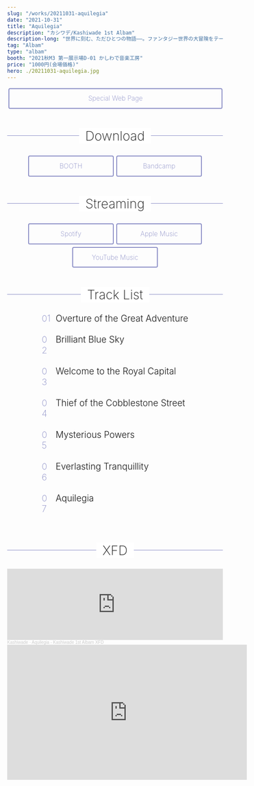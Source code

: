 ```yaml
---
slug: "/works/20211031-aquilegia"
date: "2021-10-31"
title: "Aquilegia"
description: "カシワデ/Kashiwade 1st Albam"
description-long: "世界に刻む、ただひとつの物語――。ファンタジー世界の大冒険をテーマにした、壮大なオーケストラ調の楽曲を収録。"
tag: "Albam"
type: "albam"
booth: "2021秋M3 第一展示場D-01 かしわで音楽工房"
price: "1000円(会場価格)"
hero: ./20211031-aquilegia.jpg
---
```


<div class="container">
  <a href="https://aquilegia.kashiwade.work" class="spec-web-button" target="_blank">Special Web Page</a><br>
</div>

<h2 class="albam-header"><span>Download</span></h2>
<div class="container">
  <a href="https://kashiwade.booth.pm/items/3399161" class="spec-buy-button" target="_blank">BOOTH</a><a href="https://kashiwade.bandcamp.com/album/aquilegia" class="spec-buy-button" target="_blank">Bandcamp</a>
</div>

<h2 class="albam-header"><span>Streaming</span></h2>
<div class="container">
  <a href="https://open.spotify.com/album/26eT4WJ7Emk4Bx319EdWlo?si=0Vf-q2WfSfuVCR_LIIDm5A" class="spec-buy-button" target="_blank">Spotify</a><a href="https://music.apple.com/jp/album/aquilegia/1610304910?l=en" class="spec-buy-button" target="_blank">Apple Music</a><a href="https://music.youtube.com/playlist?list=OLAK5uy_ma76wv3oOj9AbGajykrV0pXhb1bWRl2ZY&feature=share" class="spec-buy-button" target="_blank">YouTube Music</a>
</div>


<section class="l-section section-tracklist">
<div class="l-container">
<h2 class="albam-header"><span>Track List</span></h2>
<div class="section-content">
<ol class="tracklist">
    <li class="track-container">
      <div class="track-number">01</div>
      <div class="track-content">
        <span class="track-title">Overture of the Great Adventure</span>
        <span class="track-meta"></span>
      </div>
    </li>


  <li class="track-container">
    <div class="track-number">02</div>
    <div class="track-content">
      <span class="track-title">Brilliant Blue Sky</span>
      <span class="track-meta"></span>
    </div>
  </li>


  <li class="track-container">
    <div class="track-number">03</div>
    <div class="track-content">
      <span class="track-title">Welcome to the Royal Capital</span>
      <span class="track-meta"></span>
    </div>
  </li>


  <li class="track-container">
    <div class="track-number">04</div>
    <div class="track-content">
      <span class="track-title">Thief of the Cobblestone Street</span>
      <span class="track-meta"></span>
    </div>
  </li>


  <li class="track-container">
    <div class="track-number">05</div>
    <div class="track-content">
      <span class="track-title">Mysterious Powers</span>
      <span class="track-meta"></span>
    </div>
  </li>


  <li class="track-container">
    <div class="track-number">06</div>
    <div class="track-content">
      <span class="track-title">Everlasting Tranquillity</span>
      <span class="track-meta"></span>
    </div>
  </li>


  <li class="track-container">
    <div class="track-number">07</div>
    <div class="track-content">
      <span class="track-title">Aquilegia</span>
      <span class="track-meta"></span>
    </div>
  </li>
</ol>
</div>
</div>
</section>

<h2 class="albam-header"><span>XFD</span></h2>

<style>
.container{
    text-align:center;
}

.spec-web-button{
    display: inline-block;
    text-align: center;
    padding: .6em 1.2em;
    cursor: pointer;
    line-height: 1.5;
    font-size: 90%;
    border-radius: .25em;
    overflow: hidden;
    color: #878ac4;
    background-color: transparent;
    text-decoration: none;
    border: 1px solid #878ac4;
    -webkit-transition: all .2s;
    transition: all .2s;
    padding: .7em;
    font-size: 110%;
    box-sizing: border-box;
    border-width: 2px;
    width: 100%;
    max-width: 500px;
    margin: .2em ;
    font-weight: 200;
}
.spec-web-button:hover{
    background-color: #878ac4;
    color: #fff;
    text-decoration: none;
    border-color: transparent;
}

.spec-buy-button{
    display: inline-block;
    text-align: center;
    padding: .6em 1.2em;
    cursor: pointer;
    line-height: 1.5;
    font-size: 90%;
    border-radius: .25em;
    overflow: hidden;
    color: #878ac4;
    background-color: transparent;
    text-decoration: none;
    border: 1px solid #878ac4;
    -webkit-transition: all .2s;
    transition: all .2s;
    padding: .7em;
    font-size: 110%;
    box-sizing: border-box;
    border-width: 2px;
    width: 100%;
    max-width: 200px;
    margin: .2em ;
    font-weight: 200;
}
.spec-buy-button:hover{
    background-color: #878ac4;
    color: #fff;
    text-decoration: none;
    border-color: transparent;
}

.l-section {
  margin: 1em auto;
}

.l-container {
  width: 100%;
}

.albam-header{
  position: relative;
  text-align: center;
  font-weight: 200;
  margin-left: auto;
  margin-right: auto;
  font-size:30px;
}
.albam-header:before {
  position: absolute;
  top: calc(50% - 1px);
  left: 0;
  width: 100%;
  height: 1px;
  content: '';
  background: #878ac4;
}

.albam-header span {
  position: relative;
  padding: 0 0.5em;
  background: #fff;
}

.section-tracklist .section-content {
  display: -webkit-box;
  display: -ms-flexbox;
  display: flex;
  -webkit-box-pack: center;
  -ms-flex-pack: center;
  justify-content: center;
}
.tracklist {
  display: table;
  width: auto;
  margin: 0;
  padding: 0;
}
.tracklist li {
  display: -webkit-box;
  display: -ms-flexbox;
  display: flex;
  list-style: none;
  margin-bottom: 24px;
}

.tracklist li .track-title {
  display: block;
}
.track-number {
  color: #878ac4;
  margin-right: 0.5em;
  font-weight: 200;
  font-size: 17.6px;
  font-size: 1.1rem;
  width: 22px;
}
@media (min-width: 768px) {
  .track-number {
    font-size: 1.3rem;
  }
}
.track-title {
  font-size: 17.6px;
  font-size: 1.1rem;
  font-weight: 300;
}
@media (min-width: 768px) {
  .track-title {
    font-size: 1.3rem;
  }
}
.track-meta {
  color: #999;
}
</style>


<iframe width="100%" height="166" scrolling="no" frameborder="no" allow="autoplay" src="https://w.soundcloud.com/player/?url=https%3A//api.soundcloud.com/tracks/1146034165&color=%23ff5500&auto_play=false&hide_related=false&show_comments=true&show_user=true&show_reposts=false&show_teaser=true"></iframe><div style="font-size: 10px; color: #cccccc;line-break: anywhere;word-break: normal;overflow: hidden;white-space: nowrap;text-overflow: ellipsis; font-family: Interstate,Lucida Grande,Lucida Sans Unicode,Lucida Sans,Garuda,Verdana,Tahoma,sans-serif;font-weight: 100;"><a href="https://soundcloud.com/kashiwade" title="Kashiwade" target="_blank" style="color: #cccccc; text-decoration: none;">Kashiwade</a> · <a href="https://soundcloud.com/kashiwade/aquilegia-kashiwade-1st-albam-xfd" title="Aquilegia - Kashiwade 1st Albam XFD" target="_blank" style="color: #cccccc; text-decoration: none;">Aquilegia - Kashiwade 1st Albam XFD</a></div>

<iframe width="560" height="315" src="https://www.youtube.com/embed/lDlB0nugkCQ" title="YouTube video player" frameborder="0" allow="accelerometer; autoplay; clipboard-write; encrypted-media; gyroscope; picture-in-picture" allowfullscreen></iframe>